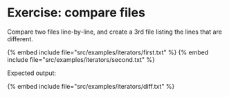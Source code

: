 # Exercise: compare files

Compare two files line-by-line, and create a 3rd file listing the lines that are different.

{% embed include file="src/examples/iterators/first.txt" %}
{% embed include file="src/examples/iterators/second.txt" %}

Expected output:

{% embed include file="src/examples/iterators/diff.txt" %}


